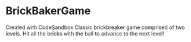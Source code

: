 # BrickBakerGame
Created with CodeSandbox
Classic brickbreaker game comprised of two levels. Hit all the bricks with the ball to advance to the next level!
